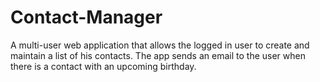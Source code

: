 # Contact-Manager
A multi-user web application that allows the logged in user to create and maintain a list of his contacts.  The app sends an email to the user when there is a contact with an upcoming birthday. 
